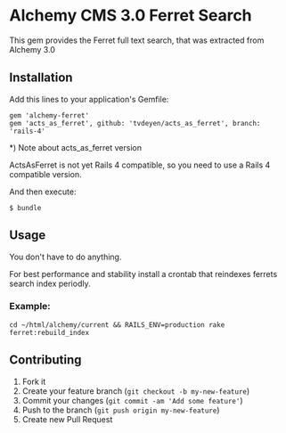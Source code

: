 # Alchemy CMS 3.0 Ferret Search

This gem provides the Ferret full text search, that was extracted from Alchemy 3.0

## Installation

Add this lines to your application's Gemfile:

    gem 'alchemy-ferret'
    gem 'acts_as_ferret', github: 'tvdeyen/acts_as_ferret', branch: 'rails-4'

*) Note about acts_as_ferret version

ActsAsFerret is not yet Rails 4 compatible, so you need to use a Rails 4 compatible version.

And then execute:

    $ bundle

## Usage

You don't have to do anything.

For best performance and stability install a crontab that reindexes ferrets search index periodly.

### Example:

    cd ~/html/alchemy/current && RAILS_ENV=production rake ferret:rebuild_index

## Contributing

1. Fork it
2. Create your feature branch (`git checkout -b my-new-feature`)
3. Commit your changes (`git commit -am 'Add some feature'`)
4. Push to the branch (`git push origin my-new-feature`)
5. Create new Pull Request
